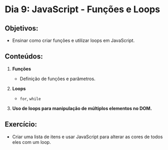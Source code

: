 # Dia 9: JavaScript - Funções e Loops

## Objetivos:
- Ensinar como criar funções e utilizar loops em JavaScript.

## Conteúdos:
1. **Funções**
   - Definição de funções e parâmetros.

2. **Loops**
   - `for`, `while`

3. **Uso de loops para manipulação de múltiplos elementos no DOM.**

## Exercício:
- Criar uma lista de itens e usar JavaScript para alterar as cores de todos eles com um loop.
